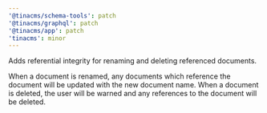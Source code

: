 ```yaml
---
'@tinacms/schema-tools': patch
'@tinacms/graphql': patch
'@tinacms/app': patch
'tinacms': minor
---
```


Adds referential integrity for renaming and deleting referenced documents.

When a document is renamed, any documents which reference the document will be updated with the new document name. When a document is deleted, the user will be warned and any references to the document will be deleted.
